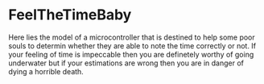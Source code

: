 # FeelTheTimeBaby

Here lies the model of a microcontroller that is destined to help some poor souls to determin whether they are able to note the time correctly or not. If your feeling of time is impeccable then you are definetely worthy of going underwater but if your estimations are wrong then you are in danger of dying a horrible death.
